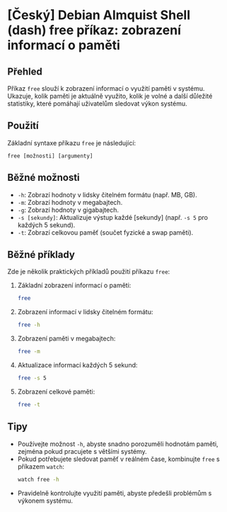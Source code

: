 # [Český] Debian Almquist Shell (dash) free příkaz: zobrazení informací o paměti

## Přehled
Příkaz `free` slouží k zobrazení informací o využití paměti v systému. Ukazuje, kolik paměti je aktuálně využito, kolik je volné a další důležité statistiky, které pomáhají uživatelům sledovat výkon systému.

## Použití
Základní syntaxe příkazu `free` je následující:

```
free [možnosti] [argumenty]
```

## Běžné možnosti
- `-h`: Zobrazí hodnoty v lidsky čitelném formátu (např. MB, GB).
- `-m`: Zobrazí hodnoty v megabajtech.
- `-g`: Zobrazí hodnoty v gigabajtech.
- `-s [sekundy]`: Aktualizuje výstup každé [sekundy] (např. `-s 5` pro každých 5 sekund).
- `-t`: Zobrazí celkovou paměť (součet fyzické a swap paměti).

## Běžné příklady
Zde je několik praktických příkladů použití příkazu `free`:

1. Základní zobrazení informací o paměti:
   ```bash
   free
   ```

2. Zobrazení informací v lidsky čitelném formátu:
   ```bash
   free -h
   ```

3. Zobrazení paměti v megabajtech:
   ```bash
   free -m
   ```

4. Aktualizace informací každých 5 sekund:
   ```bash
   free -s 5
   ```

5. Zobrazení celkové paměti:
   ```bash
   free -t
   ```

## Tipy
- Používejte možnost `-h`, abyste snadno porozuměli hodnotám paměti, zejména pokud pracujete s většími systémy.
- Pokud potřebujete sledovat paměť v reálném čase, kombinujte `free` s příkazem `watch`:
   ```bash
   watch free -h
   ```
- Pravidelně kontrolujte využití paměti, abyste předešli problémům s výkonem systému.
